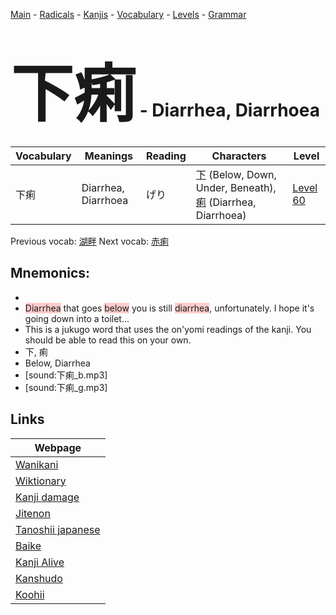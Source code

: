 <style> bigfont {font-size: 100px}</style>
[Main](../README.md) -
[Radicals](../radicals.md) -
[Kanjis](../kanjis.md) -
[Vocabulary](../vocabulary.md) -
[Levels](../levels.md) -
[Grammar](../grammar.md)
# <bigfont> 下痢</bigfont> - Diarrhea, Diarrhoea 

| Vocabulary | Meanings | Reading | Characters | Level |
| --- | --- | --- | --- | --- |
| 下痢 | Diarrhea, Diarrhoea | げり |  [下](../kanjis/下.md) (Below, Down, Under, Beneath), [痢](../kanjis/痢.md) (Diarrhea, Diarrhoea) | [Level 60](../levels/wk_level60.md) |

Previous vocab: [湖畔](湖畔.md) Next vocab: [赤痢](赤痢.md) 

## Mnemonics:

* 
* <span style="background-color:#ffcccb"> Diarrhea</span> that goes <span style="background-color:#ffcccb"> below</span> you is still <span style="background-color:#ffcccb"> diarrhea</span>, unfortunately. I hope it's going down into a toilet...
* This is a jukugo word that uses the on'yomi readings of the kanji. You should be able to read this on your own.
* 下, 痢
* Below, Diarrhea
* [sound:下痢_b.mp3]
* [sound:下痢_g.mp3]


## Links 

| Webpage |
| --- |
| [Wanikani          ](https://www.wanikani.com/kanji/下痢) |
| [Wiktionary        ](https://en.wiktionary.org/wiki/下痢) |
| [Kanji damage      ](http://www.kanjidamage.com/kanji/search?utf8=✓&q=下痢) |
| [Jitenon           ](https://jitenon.com/kanji/下痢) |
| [Tanoshii japanese ](https://www.tanoshiijapanese.com/dictionary/kanji.cfm?k=下痢) |
| [Baike             ](https://baike.baidu.com/item/下痢) |
| [Kanji Alive       ](https://app.kanjialive.com/下痢) |
| [Kanshudo          ](https://www.kanshudo.com/searchmn?q=下痢) |
| [Koohii            ](https://kanji.koohii.com/study/kanji/下痢) |

